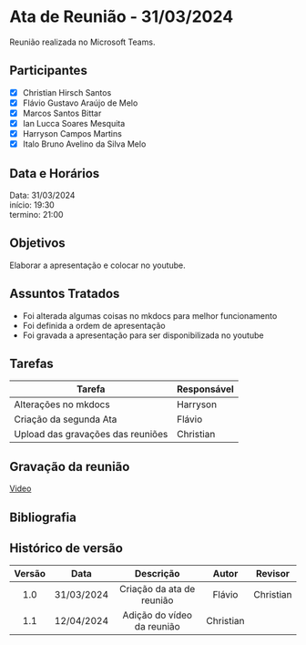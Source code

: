 # Ata de Reunião - 31/03/2024

Reunião realizada no Microsoft Teams.

## Participantes
- [x] Christian Hirsch Santos
- [x] Flávio Gustavo Araújo de Melo
- [x] Marcos Santos Bittar
- [x] Ian Lucca Soares Mesquita
- [x] Harryson Campos Martins
- [x] Italo Bruno Avelino da Silva Melo

## Data e Horários

Data: 31/03/2024 \
início: 19:30 \
termino: 21:00

## Objetivos
Elaborar a apresentação e colocar no youtube.

## Assuntos Tratados
- Foi alterada algumas coisas no mkdocs para melhor funcionamento
- Foi definida a ordem de apresentação
- Foi gravada a apresentação para ser disponibilizada no youtube

## Tarefas

| Tarefa | Responsável |
| ---- | ---- |
| Alterações no mkdocs | Harryson
| Criação da segunda Ata | Flávio
| Upload das gravações das reuniões | Christian

## Gravação da reunião
[Video](https://youtu.be/ZBQkWCX2v4A)

## Bibliografia

## Histórico de versão
| Versão | Data | Descrição | Autor | Revisor |
| :----: | :--: | :-------: | :---: | :-----: |
| 1.0 | 31/03/2024 | Criação da ata de reunião | Flávio | Christian |
| 1.1 | 12/04/2024 | Adição do vídeo da reunião | Christian |  |
